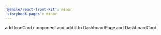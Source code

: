 ```yaml
---
'@smile/react-front-kit': minor
'storybook-pages': minor
---
```


add IconCard component and add it to DashboardPage and DashboardCard
